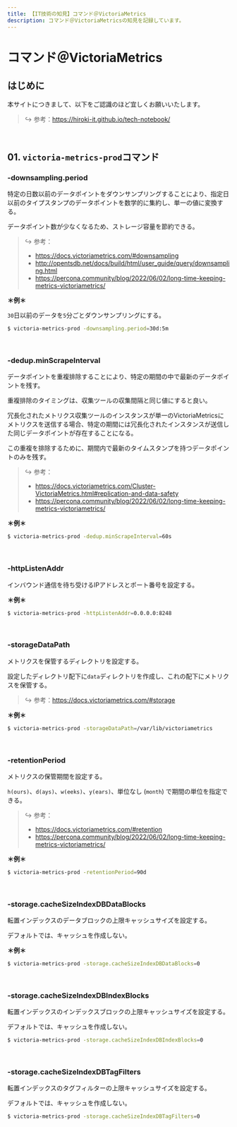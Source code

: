 ```yaml
---
title: 【IT技術の知見】コマンド＠VictoriaMetrics
description: コマンド＠VictoriaMetricsの知見を記録しています。
---
```


# コマンド＠VictoriaMetrics

## はじめに

本サイトにつきまして、以下をご認識のほど宜しくお願いいたします。



> ↪️ 参考：https://hiroki-it.github.io/tech-notebook/

<br>

## 01. ```victoria-metrics-prod```コマンド

### -downsampling.period

特定の日数以前のデータポイントをダウンサンプリングすることにより、指定日以前のタイプスタンプのデータポイントを数学的に集約し、単一の値に変換する。

データポイント数が少なくなるため、ストレージ容量を節約できる。



> ↪️ 参考：
> 
> - https://docs.victoriametrics.com/#downsampling
> - http://opentsdb.net/docs/build/html/user_guide/query/downsampling.html
> - https://percona.community/blog/2022/06/02/long-time-keeping-metrics-victoriametrics/

**＊例＊**

```30```日以前のデータを```5```分ごとダウンサンプリングにする。



```bash
$ victoria-metrics-prod -downsampling.period=30d:5m
```

<br>

### -dedup.minScrapeInterval

データポイントを重複排除することにより、特定の期間の中で最新のデータポイントを残す。

重複排除のタイミングは、収集ツールの収集間隔と同じ値にすると良い。

冗長化されたメトリクス収集ツールのインスタンスが単一のVictoriaMetricsにメトリクスを送信する場合、特定の期間には冗長化されたインスタンスが送信した同じデータポイントが存在することになる。

この重複を排除するために、期間内で最新のタイムスタンプを持つデータポイントのみを残す。



> ↪️ 参考：
> 
> - https://docs.victoriametrics.com/Cluster-VictoriaMetrics.html#replication-and-data-safety
> - https://percona.community/blog/2022/06/02/long-time-keeping-metrics-victoriametrics/

**＊例＊**

```bash
$ victoria-metrics-prod -dedup.minScrapeInterval=60s
```


<br>

### -httpListenAddr

インバウンド通信を待ち受けるIPアドレスとポート番号を設定する。



**＊例＊**

```bash
$ victoria-metrics-prod -httpListenAddr=0.0.0.0:8248
```

<br>

### -storageDataPath

メトリクスを保管するディレクトリを設定する。

設定したディレクトリ配下に```data```ディレクトリを作成し、これの配下にメトリクスを保管する。



> ↪️ 参考：https://docs.victoriametrics.com/#storage

**＊例＊**

```bash
$ victoria-metrics-prod -storageDataPath=/var/lib/victoriametrics
```

<br>

### -retentionPeriod

メトリクスの保管期間を設定する。

```h(ours)```、```d(ays)```、```w(eeks)```、```y(ears)```、単位なし (```month```) で期間の単位を指定できる。



> ↪️ 参考：
> 
> - https://docs.victoriametrics.com/#retention
> - https://percona.community/blog/2022/06/02/long-time-keeping-metrics-victoriametrics/


**＊例＊**

```bash
$ victoria-metrics-prod -retentionPeriod=90d
```

<br>

### -storage.cacheSizeIndexDBDataBlocks

転置インデックスのデータブロックの上限キャッシュサイズを設定する。

デフォルトでは、キャッシュを作成しない。



**＊例＊**

```bash
$ victoria-metrics-prod -storage.cacheSizeIndexDBDataBlocks=0
```

<br>

### -storage.cacheSizeIndexDBIndexBlocks

転置インデックスのインデックスブロックの上限キャッシュサイズを設定する。

デフォルトでは、キャッシュを作成しない。



```bash
$ victoria-metrics-prod -storage.cacheSizeIndexDBIndexBlocks=0
```

<br>

### -storage.cacheSizeIndexDBTagFilters

転置インデックスのタグフィルターの上限キャッシュサイズを設定する。

デフォルトでは、キャッシュを作成しない。



```bash
$ victoria-metrics-prod -storage.cacheSizeIndexDBTagFilters=0
```

<br>
